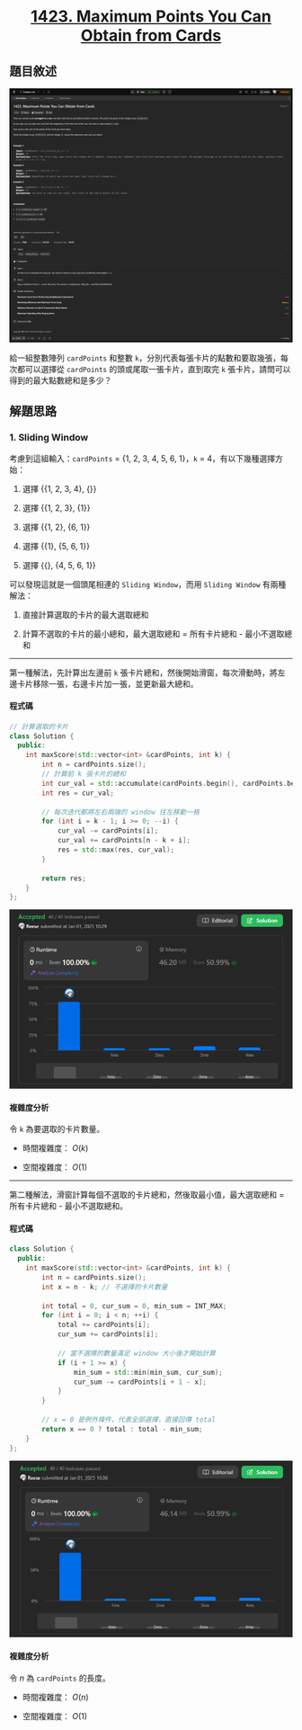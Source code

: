 # <center> [1423. Maximum Points You Can Obtain from Cards](https://leetcode.com/problems/maximum-points-you-can-obtain-from-cards/description/) </center>

## 題目敘述

[![](https://raw.githubusercontent.com/reese60525/ForPicGo/main/Pictures202501011008077.png)](https://raw.githubusercontent.com/reese60525/ForPicGo/main/Pictures202501011008077.png)

給一組整數陣列 `cardPoints` 和整數 `k`，分別代表每張卡片的點數和要取幾張，每次都可以選擇從 `cardPoints` 的頭或尾取一張卡片，直到取完 `k` 張卡片，請問可以得到的最大點數總和是多少？

## 解題思路

### 1. Sliding Window

考慮到這組輸入：`cardPoints` = {1, 2, 3, 4, 5, 6, 1}，`k` = 4，有以下幾種選擇方始：

1. 選擇 {{1, 2, 3, 4}, {}}

2. 選擇 {{1, 2, 3}, {1}}

3. 選擇 {{1, 2}, {6, 1}}

4. 選擇 {{1}, {5, 6, 1}}

5. 選擇 {{}, {4, 5, 6, 1}}

可以發現這就是一個頭尾相連的 `Sliding Window`，而用 `Sliding Window` 有兩種解法：

1. 直接計算選取的卡片的最大選取總和

2. 計算不選取的卡片的最小總和，最大選取總和 = 所有卡片總和 - 最小不選取總和

---

第一種解法，先計算出左邊前 `k` 張卡片總和，然後開始滑窗，每次滑動時，將左邊卡片移除一張，右邊卡片加一張，並更新最大總和。

#### 程式碼

``` cpp {.line-numbers}
// 計算選取的卡片
class Solution {
  public:
    int maxScore(std::vector<int> &cardPoints, int k) {
        int n = cardPoints.size();
        // 計算前 k 張卡片的總和
        int cur_val = std::accumulate(cardPoints.begin(), cardPoints.begin() + k, 0);
        int res = cur_val;

        // 每次迭代都將左右兩端的 window 往左移動一格
        for (int i = k - 1; i >= 0; --i) {
            cur_val -= cardPoints[i];
            cur_val += cardPoints[n - k + i];
            res = std::max(res, cur_val);
        }

        return res;
    }
};
```

[![](https://raw.githubusercontent.com/reese60525/ForPicGo/main/Pictures202501011034819.png)](https://raw.githubusercontent.com/reese60525/ForPicGo/main/Pictures202501011034819.png)

#### 複雜度分析

令 `k` 為要選取的卡片數量。

- 時間複雜度： $O(k)$

- 空間複雜度： $O(1)$

---

第二種解法，滑窗計算每個不選取的卡片總和，然後取最小值，最大選取總和 = 所有卡片總和 - 最小不選取總和。

#### 程式碼

```cpp {.line-numbers}
class Solution {
  public:
    int maxScore(std::vector<int> &cardPoints, int k) {
        int n = cardPoints.size();
        int x = n - k; // 不選擇的卡片數量

        int total = 0, cur_sum = 0, min_sum = INT_MAX;
        for (int i = 0; i < n; ++i) {
            total += cardPoints[i];
            cur_sum += cardPoints[i];

            // 當不選擇的數量滿足 window 大小後才開始計算
            if (i + 1 >= x) {
                min_sum = std::min(min_sum, cur_sum);
                cur_sum -= cardPoints[i + 1 - x];
            }
        }

        // x = 0 是例外條件，代表全部選擇，直接回傳 total
        return x == 0 ? total : total - min_sum;
    }
};
```

[![](https://raw.githubusercontent.com/reese60525/ForPicGo/main/Pictures202501011037538.png)](https://raw.githubusercontent.com/reese60525/ForPicGo/main/Pictures202501011037538.png)

#### 複雜度分析

令 $n$ 為 `cardPoints` 的長度。

- 時間複雜度： $O(n)$

- 空間複雜度： $O(1)$
